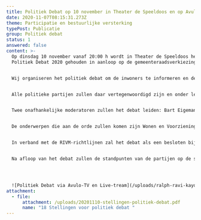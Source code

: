 ```yaml
---
title: Politiek Debat op 10 november in Theater de Speeldoos en op Avulo-TV
date: 2020-11-07T08:15:31.273Z
theme: Participatie en bestuurlijke versterking
typePost: Publicatie
group: Politiek debat
status: 1
answered: false
content: >-
  Op dinsdag 10 november vanaf 20:00 h wordt in Theater de Speeldoos het
  Politiek Debat 2020 gehouden in aanloop op de gemeenteraadsverkiezingen. 


  Wij organiseren het politiek debat om de inwoners te informeren en de politieke partijen optimaal de kans geven te laten zien waar zij voor staan. Uniek aan dit debat is dat vragen van bewoners centraal staan en worden voorgelegd in de vorm van stellingen. Dit debat is voor en door bewoners georganiseerd. Wij zijn het samenwerkingsverband tussen [VughtParticipeert](https://www.vughtparticipeert.nl/), [Avulo](https://www.avulo.nl/), [Theater de Speeldoos](https://theaterdespeeldoos.nl/) en [Huis73](https://www.huis73.nl/).


  Alle politieke partijen zullen daar vertegenwoordigd zijn en onder leiding van twee onafhankelijke moderatoren met elkaar in debat gaan. Voorafgaande aan het debat zijn 18 stellingen (zie bijlage) geformuleerd waarover de partijen hun standpunten hebben bepaald en kunnen toelichten en verdedigen.


  Twee onafhankelijke moderatoren zullen het debat leiden: Bart Eigeman (voormalig wethouder in Den Bosch) en Jan Peels (freelance journalist en media-allrounder). Aan het begin van het debat krijgen alle partijen de gelegenheid zich kort voor te stellen.


  De onderwerpen die aan de orde zullen komen zijn Wonen en Voorzieningen, Verkeer en Veiligheid, Gezonde en schone Lucht en Natuurbehoud, Burgerparticipatie, Financiën en transparante Besluitvorming.


  In verband met de RIVM-richtlijnen zal het debat als een besloten bijeenkomst worden georganiseerd en zal er geen publiek aanwezig zijn. Het debat zal direct worden uitgezonden op Avulo-TV en op hun [Live-stream](https://www.avulo.nl/live-tv).


  Na afloop van het debat zullen de standpunten van de partijen op de stellingen worden gepubliceerd. Hiermee willen wij een bijdrage leveren aan een goede informatievoorziening zodat inwoners van de gemeente Vught (Helvoirt, Cromvoirt en Vught) zich kunnen voorbereiden op hun keuze bij de aanstaande gemeenteraadsverkiezingen.




  ![Politiek Debat via Avulo-TV en Live-tream](/uploads/ralph-ravi-kayden-wwjeicqu9pi-unsplash.jpg "Politiek Debat via Avulo-TV en Live-tream")
attachment:
  - file:
      attachment: /uploads/20201110-stellingen-politiek-debat.pdf
      name: "18 Stellingen voor politiek debat "
---
```

